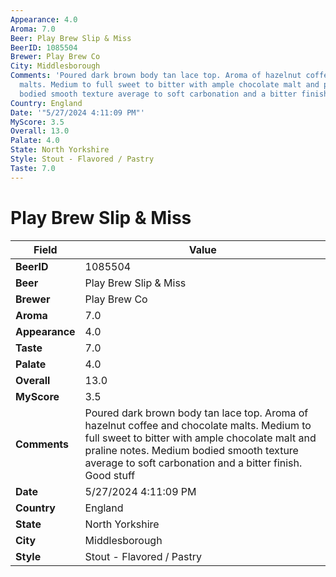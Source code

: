 ```yaml
---
Appearance: 4.0
Aroma: 7.0
Beer: Play Brew Slip & Miss
BeerID: 1085504
Brewer: Play Brew Co
City: Middlesborough
Comments: 'Poured dark brown body tan lace top. Aroma of hazelnut coffee and chocolate
  malts. Medium to full sweet to bitter with ample chocolate malt and praline notes.  Medium
  bodied smooth texture average to soft carbonation and a bitter finish. Good stuff '
Country: England
Date: '"5/27/2024 4:11:09 PM"'
MyScore: 3.5
Overall: 13.0
Palate: 4.0
State: North Yorkshire
Style: Stout - Flavored / Pastry
Taste: 7.0
---
```


# Play Brew Slip & Miss

| Field         | Value |
|---------------|-------|
| **BeerID** | 1085504 |
| **Beer** | Play Brew Slip & Miss |
| **Brewer** | Play Brew Co |
| **Aroma** | 7.0 |
| **Appearance** | 4.0 |
| **Taste** | 7.0 |
| **Palate** | 4.0 |
| **Overall** | 13.0 |
| **MyScore** | 3.5 |
| **Comments** | Poured dark brown body tan lace top. Aroma of hazelnut coffee and chocolate malts. Medium to full sweet to bitter with ample chocolate malt and praline notes.  Medium bodied smooth texture average to soft carbonation and a bitter finish. Good stuff  |
| **Date** | 5/27/2024 4:11:09 PM |
| **Country** | England |
| **State** | North Yorkshire |
| **City** | Middlesborough |
| **Style** | Stout - Flavored / Pastry |
